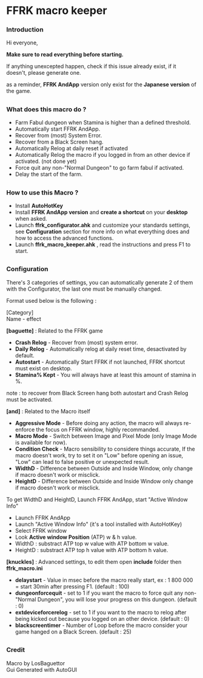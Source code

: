 # FFRK macro keeper

### Introduction

Hi everyone,

**Make sure to read everything before starting.**  

If anything unexcepted happen, check if this issue already exist, if it doesn't, please generate one.  

as a reminder, **FFRK AndApp** version only exist for the **Japanese version** of the game.


##

### What does this macro do ?

- Farm Fabul dungeon when Stamina is higher than a defined threshold.
- Automatically start FFRK AndApp.
- Recover from (most) System Error.
- Recover from a Black Screen hang.
- Automatically Relog at daily reset if activated
- Automatically Relog the macro if you logged in from an other device if activated. (not done yet)
- Force quit any non-"Normal Dungeon" to go farm fabul if activated.
- Delay the start of the farm.

##

### How to use this Macro ?

- Install **AutoHotKey**
- Install **FFRK AndApp version** and **create a shortcut** on your **desktop** when asked.
- Launch **ffrk_configurator.ahk** and customize your standards settings, see **Configuration** section for more info on what everything does and how to access the advanced functions.
- Launch **ffrk_macro_keeper.ahk** , read the instructions and press F1 to start.

##

### Configuration

There's 3 categories of settings, you can automatically generate 2 of them with the Configurator, the last one must be manually changed.

Format used below is the following : 

[Category]  
Name - effect

**[baguette]** : Related to the FFRK game
- **Crash Relog** - Recover from (most) system error.
- **Daily Relog** - Automatically relog at daily reset time, desactivated by default.
- **Autostart** - Automatically Start FFRK if not launched, FFRK shortcut must exist on desktop.
- **Stamina% Kept** - You will always have at least this amount of stamina in %.

note : to recover from Black Screen hang both autostart and Crash Relog must be activated.

**[and]** : Related to the Macro itself
- **Aggressive Mode** - Before doing any action, the macro will always re-enforce the focus on FFRK window, highly recommanded.
- **Macro Mode** - Switch between Image and Pixel Mode (only Image Mode is available for now).
- **Condition Check** - Macro sensibility to considere things accurate, If the macro doesn't work, try to set it on "Low" before opening an issue, "Low" can lead to false positive or unexpected result.
- **WidthD** - Difference between Outside and Inside Window, only change if macro doesn't work or misclick.
- **HeightD** - Difference between Outside and Inside Window only change if macro doesn't work or misclick.

To get WidthD and HeightD, Launch FFRK AndApp, start "Active Window Info" 
- Launch FFRK AndApp
- Launch "Active Window Info" (it's a tool installed with AutoHotKey)
- Select FFRK window
- Look **Active window Position** (ATP) w & h value.
- WidthD : substract ATP top w value with ATP bottom w value.
- HeightD : substract ATP top h value with ATP bottom h value.

**[knuckles]** : Advanced settings, to edit them open **include** folder then **ffrk_macro.ini**
- **delaystart** - Value in msec before the macro really start, ex : 1 800 000 = start 30min after pressing F1. (default : 100)
- **dungeonforcequit** - set to 1 if you want the macro to force quit any non-"Normal Dungeon", you will lose your progress on this dungeon. (default : 0)
- **extdeviceforcerelog** - set to 1 if you want to the macro to relog after being kicked out because you logged on an other device. (default : 0)
- **blackscreentimer** - Number of Loop before the macro consider your game hanged on a Black Screen. (default : 25)

##

### Credit

Macro by LosBaguettor  
Gui Generated with AutoGUI

